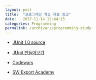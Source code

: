 ```yaml
---
layout: post
title:  "프로그래밍 학습 자료 링크"
date:   2017-11-14 12:44:13
categories: Programming
permalink: /archivers/programming-study
---
```


* [JUnit 1.0 source](http://members.pingnet.ch/gamma/)

* [JUnit 만들어보기](http://jojoldu.tistory.com/231)

* [Codewars](https://www.codewars.com/)

* [SW Export Academy](https://www.swexpertacademy.com/)
